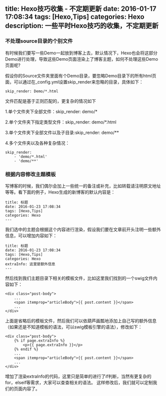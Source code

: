 title: Hexo技巧收集 - 不定期更新
date: 2016-01-17 17:08:34
tags: [Hexo,Tips]
categories: Hexo
description: 一些平时Hexo技巧的收集，不定期更新
---
### 不处理source目录的个别文件
有时候我们要写一些Demo一起放到博客上去，默认情况下，Hexo也会将这部分Demo进行处理，导致这些Demo页面渲染上了博客主题，如何不处理这些Demo页面呢? 

假设你的Source文件夹里面有个Demo目录，要忽略Demo目录下的所有html页面，可以通过在_config.yml设置skip_render来忽略的目录，具体如下：
```
skip_render: Demo/*.html
```
文件匹配是基于正则匹配的，更复杂的情况如下

1.单个文件夹下全部文件：skip_render: demo/*

2.单个文件夹下指定类型文件：skip_render: demo/*.html 

3.单个文件夹下全部文件以及子目录:skip_render: demo/** 

4.多个文件夹以及各种复杂情况：
```
skip_render:
    - 'demo/*.html'
    - 'demo/**'
```

### 根据内容修改主题模板
写博客的时候，我们偶尔会加上一些统一的备注或补充，比如转载请注明原文地址等等。看下面的例子，Hexo生成的新博客的默认内容是：
```
title: 标题
date: 2016-01-23 17:08:34
tags: [Hexo,Tips]
categories: Hexo
---
```
我们选中的主题会根据这个内容进行渲染，假设我们要在文章前开头注明一些额外信息，可以增加内容如下：
```
title: 标题
date: 2016-01-23 17:08:34
tags: [Hexo,Tips]
categories: Hexo
extraInfo: 这里是额外信息
---
```
然后找到我们主题目录下相关的模板文件，比如这里我们找到的一个swig文件内容如下：
```
<div class="post-body">
    ...
	<span itemprop="articleBody">{{ post.content }}</span>
    ...
</div>
```
上面是省略后的模板文件，然后我们可以依葫芦画瓢地添加上自己写的额外信息（如果还是不知道模板的语法，可以swig模板引擎的语法），修改如下：
```
<div class="post-body">
	{% if page.extraInfo %}
		<p>{{ page.extraInfo }}</p>
	{% endif %}
    ...
	<span itemprop="articleBody">{{ post.content }}</span>
    ...
</div>
```
增加了渲染extraInfo的代码，这里只是简单的进行了if判断，当然有更复杂的for，elseif等需求，大家可以查查相关的语法。
这样修改后，我们就可以定制我们的页面内容了。